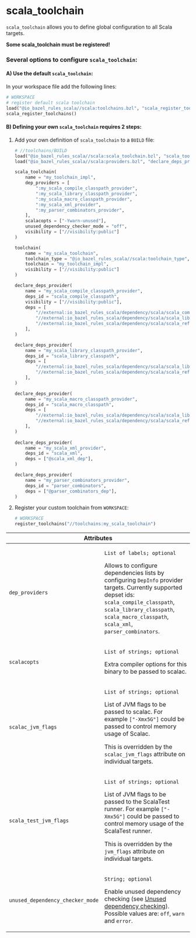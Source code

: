 # scala_toolchain

`scala_toolchain` allows you to define global configuration to all Scala targets.

**Some scala_toolchain must be registered!**

### Several options to configure `scala_toolchain`:

#### A) Use the default `scala_toolchain`:

In your workspace file add the following lines:

```python
# WORKSPACE
# register default scala toolchain
load("@io_bazel_rules_scala//scala:toolchains.bzl", "scala_register_toolchains")
scala_register_toolchains()
```

#### B) Defining your own `scala_toolchain` requires 2 steps:

1. Add your own definition of `scala_toolchain` to a `BUILD` file:
    ```python
    # //toolchains/BUILD
    load("@io_bazel_rules_scala//scala:scala_toolchain.bzl", "scala_toolchain")
    load("@io_bazel_rules_scala//scala:providers.bzl", "declare_deps_provider")

    scala_toolchain(
        name = "my_toolchain_impl",
        dep_providers = [
            ":my_scala_compile_classpath_provider",
            ":my_scala_library_classpath_provider",
            ":my_scala_macro_classpath_provider",
            ":my_scala_xml_provider",
            ":my_parser_combinators_provider",
        ],
        scalacopts = ["-Ywarn-unused"],
        unused_dependency_checker_mode = "off",
        visibility = ["//visibility:public"]
    )

    toolchain(
        name = "my_scala_toolchain",
        toolchain_type = "@io_bazel_rules_scala//scala:toolchain_type",
        toolchain = "my_toolchain_impl",
        visibility = ["//visibility:public"]
    )
   
    declare_deps_provider(
        name = "my_scala_compile_classpath_provider",
        deps_id = "scala_compile_classpath",
        visibility = ["//visibility:public"],
        deps = [
            "//external:io_bazel_rules_scala/dependency/scala/scala_compiler",
            "//external:io_bazel_rules_scala/dependency/scala/scala_library",
            "//external:io_bazel_rules_scala/dependency/scala/scala_reflect",
        ],
    )
    
    declare_deps_provider(
        name = "my_scala_library_classpath_provider",
        deps_id = "scala_library_classpath",
        deps = [
            "//external:io_bazel_rules_scala/dependency/scala/scala_library",
            "//external:io_bazel_rules_scala/dependency/scala/scala_reflect",
        ],
    )
    
    declare_deps_provider(
        name = "my_scala_macro_classpath_provider",
        deps_id = "scala_macro_classpath",
        deps = [
            "//external:io_bazel_rules_scala/dependency/scala/scala_library",
            "//external:io_bazel_rules_scala/dependency/scala/scala_reflect",
        ],
    )
     
    declare_deps_provider(
        name = "my_scala_xml_provider",
        deps_id = "scala_xml",
        deps = ["@scala_xml_dep"],
    )
    
    declare_deps_provider(
        name = "my_parser_combinators_provider",
        deps_id = "parser_combinators",
        deps = ["@parser_combinators_dep"],
    )
    ```

2. Register your custom toolchain from `WORKSPACE`:
    ```python
    # WORKSPACE
    register_toolchains("//toolchains:my_scala_toolchain")
    ```

<table class="table table-condensed table-bordered table-params">
  <colgroup>
    <col class="col-param" />
    <col class="param-description" />
  </colgroup>
  <thead>
    <tr>
      <th colspan="2">Attributes</th>
    </tr>
  </thead>
  <tbody>
    <tr>
      <td><code>dep_providers</code></td>
      <td>
        <p><code>List of labels; optional</code></p>
        <p>
          Allows to configure dependencies lists by configuring <code>DepInfo</code> provider targets. 
          Currently supported depset ids: <code>scala_compile_classpath</code>, 
          <code>scala_library_classpath</code>, <code>scala_macro_classpath</code>, <code>scala_xml</code>, 
          <code>parser_combinators</code>.     
        </p>
      </td>
    </tr>
    <tr>
      <td><code>scalacopts</code></td>
      <td>
        <p><code>List of strings; optional</code></p>
        <p>
          Extra compiler options for this binary to be passed to scalac. 
        </p>
      </td>
    </tr>
    <tr>
      <td><code>scalac_jvm_flags</code></td>
      <td>
        <p><code>List of strings; optional</code></p>
        <p>
          List of JVM flags to be passed to scalac. For example <code>["-Xmx5G"]</code> could be passed to control memory usage of Scalac.
        </p>
        <p>
          This is overridden by the <code>scalac_jvm_flags</code> attribute on individual targets.
        </p>
      </td>
    </tr>
    <tr>
      <td><code>scala_test_jvm_flags</code></td>
      <td>
        <p><code>List of strings; optional</code></p>
        <p>
          List of JVM flags to be passed to the ScalaTest runner. For example <code>["-Xmx5G"]</code> could be passed to control memory usage of the ScalaTest runner.
        </p>
        <p>
          This is overridden by the <code>jvm_flags</code> attribute on individual targets.
        </p>
      </td>
    </tr>
    <tr>
      <td><code>unused_dependency_checker_mode</code></td>
      <td>
        <p><code>String; optional</code></p>
        <p>
          Enable unused dependency checking (see <a href="https://github.com/bazelbuild/rules_scala#experimental-unused-dependency-checking">Unused dependency checking</a>).
          Possible values are: <code>off</code>, <code>warn</code> and <code>error</code>.
        </p>
      </td>
    </tr>
  </tbody>
</table>
